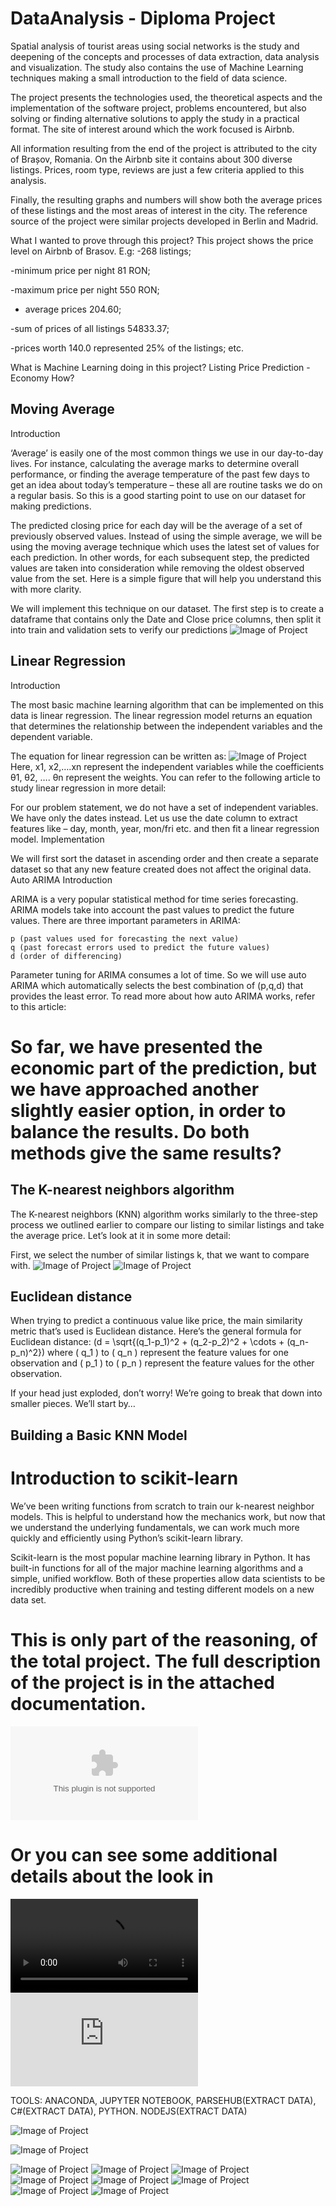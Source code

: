 # DataAnalysis - Diploma Project


Spatial analysis of tourist areas using social networks is the study and deepening of the concepts and processes of data extraction, data analysis and visualization. The study also contains the use of Machine Learning techniques making a small introduction to the field of data science.

The project presents the technologies used, the theoretical aspects and the implementation of the software project, problems encountered, but also solving or finding alternative solutions to apply the study in a practical format. The site of interest around which the work focused is Airbnb.

All information resulting from the end of the project is attributed to the city of Brașov, Romania. On the Airbnb site it contains about 300 diverse listings. Prices, room type, reviews are just a few criteria applied to this analysis.
 
Finally, the resulting graphs and numbers will show both the average prices of these listings and the most areas of interest in the city. 
The reference source of the project were similar projects developed in Berlin and Madrid.

What I wanted to prove through this project? 
This project shows the price level on Airbnb of Brasov. E.g:
-268 listings;

-minimum price per night 81 RON;

-maximum price per night 550 RON;

- average prices 204.60;

-sum of prices of all listings 54833.37;

-prices worth 140.0 represented 25% of the listings;
etc.

What is Machine Learning doing in this project?
Listing Price Prediction - Economy
How?

## Moving Average
Introduction

‘Average’ is easily one of the most common things we use in our day-to-day lives. For instance, calculating the average marks to determine overall performance, or finding the average temperature of the past few days to get an idea about today’s temperature – these all are routine tasks we do on a regular basis. So this is a good starting point to use on our dataset for making predictions.

The predicted closing price for each day will be the average of a set of previously observed values. Instead of using the simple average, we will be using the moving average technique which uses the latest set of values for each prediction. In other words, for each subsequent step, the predicted values are taken into consideration while removing the oldest observed value from the set. Here is a simple figure that will help you understand this with more clarity.

We will implement this technique on our dataset. The first step is to create a dataframe that contains only the Date and Close price columns, then split it into train and validation sets to verify our predictions
![Image of Project](https://github.com/ArianaAnd/DataAnalysis/blob/master/6.JPG)

## Linear Regression
Introduction

The most basic machine learning algorithm that can be implemented on this data is linear regression. The linear regression model returns an equation that determines the relationship between the independent variables and the dependent variable.

The equation for linear regression can be written as:
![Image of Project](https://github.com/ArianaAnd/DataAnalysis/blob/master/9.JPG)
Here, x1, x2,….xn represent the independent variables while the coefficients θ1, θ2, …. θn  represent the weights. You can refer to the following article to study linear regression in more detail:



For our problem statement, we do not have a set of independent variables. We have only the dates instead. Let us use the date column to extract features like – day, month, year,  mon/fri etc. and then fit a linear regression model.
Implementation

We will first sort the dataset in ascending order and then create a separate dataset so that any new feature created does not affect the original data.
Auto ARIMA
Introduction

ARIMA is a very popular statistical method for time series forecasting. ARIMA models take into account the past values to predict the future values. There are three important parameters in ARIMA:

    p (past values used for forecasting the next value)
    q (past forecast errors used to predict the future values)
    d (order of differencing)

Parameter tuning for ARIMA consumes a lot of time. So we will use auto ARIMA which automatically selects the best combination of (p,q,d) that provides the least error. To read more about how auto ARIMA works, refer to this article:

    
    
 # So far, we have presented the economic part of the prediction, but we have approached another slightly easier option, in order to balance the results. Do both methods give the same results?
 ## The K-nearest neighbors algorithm

The K-nearest neighbors (KNN) algorithm works similarly to the three-step process we outlined earlier to compare our listing to similar listings and take the average price. Let’s look at it in some more detail:

First, we select the number of similar listings k, that we want to compare with. 
![Image of Project](https://github.com/ArianaAnd/DataAnalysis/blob/master/10.JPG)
![Image of Project](https://github.com/ArianaAnd/DataAnalysis/blob/master/11.JPG)
 ## Euclidean distance

When trying to predict a continuous value like price, the main similarity metric that’s used is Euclidean distance. Here’s the general formula for Euclidean distance: \(d = \sqrt{(q_1-p_1)^2 + (q_2-p_2)^2 + \cdots + (q_n-p_n)^2}\) where \( q_1 \) to \( q_n \) represent the feature values for one observation and \( p_1 \) to \( p_n \) represent the feature values for the other observation.

If your head just exploded, don’t worry! We’re going to break that down into smaller pieces. We’ll start by…
## Building a Basic KNN Model
 # Introduction to scikit-learn

We’ve been writing functions from scratch to train our k-nearest neighbor models. This is helpful to understand how the mechanics work, but now that we understand the underlying fundamentals, we can work much more quickly and efficiently using Python’s scikit-learn library.

Scikit-learn is the most popular machine learning library in Python. It has built-in functions for all of the major machine learning algorithms and a simple, unified workflow. Both of these properties allow data scientists to be incredibly productive when training and testing different models on a new data set.

# This is only part of the reasoning, of the total project. The full description of the project is in the attached documentation.
![Image of Project](https://github.com/ArianaAnd/DataAnalysis-Diploma-Project/blob/master/Licenta2020v3.docx)
# Or you can see some additional details about the look in
![Image of Project](https://github.com/ArianaAnd/DataAnalysis-Diploma-Project/blob/master/Clip.mp4)
![Image of Project](https://github.com/ArianaAnd/DataAnalysis-Diploma-Project/blob/master/Diploma%20Project%20Presentation.pdf)


TOOLS: ANACONDA, JUPYTER NOTEBOOK, PARSEHUB(EXTRACT DATA), C#(EXTRACT DATA), PYTHON. NODEJS(EXTRACT DATA)


![Image of Project](https://github.com/ArianaAnd/DataAnalysis/blob/master/Project.jpg)


![Image of Project](https://github.com/ArianaAnd/DataAnalysis/blob/master/coordonates.png)

![Image of Project](https://github.com/ArianaAnd/DataAnalysis/blob/master/1.JPG)
![Image of Project](https://github.com/ArianaAnd/DataAnalysis/blob/master/2.JPG)
![Image of Project](https://github.com/ArianaAnd/DataAnalysis/blob/master/3.JPG)
![Image of Project](https://github.com/ArianaAnd/DataAnalysis/blob/master/5.JPG)
![Image of Project](https://github.com/ArianaAnd/DataAnalysis/blob/master/7.JPG)
![Image of Project](https://github.com/ArianaAnd/DataAnalysis/blob/master/Cluster.jpg)
![Image of Project](https://github.com/ArianaAnd/DataAnalysis/blob/master/regresia.jpg)
![Image of Project](https://github.com/ArianaAnd/DataAnalysis/blob/master/map.png)

